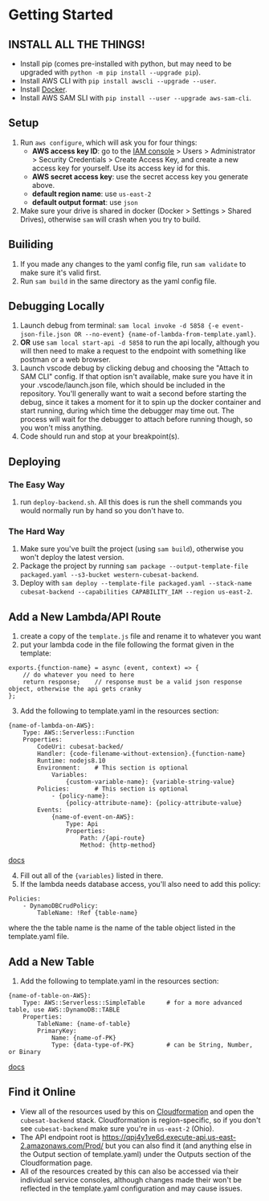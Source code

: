 # Getting Started

## INSTALL ALL THE THINGS!
 - Install pip (comes pre-installed with python, but may need to be upgraded with `python -m pip install --upgrade pip`).
 - Install AWS CLI with `pip install awscli --upgrade --user`.
 - Install [Docker](https://www.docker.com/products/docker-desktop).
 - Install AWS SAM SLI with `pip install --user --upgrade aws-sam-cli`.

## Setup
1) Run `aws configure`, which will ask you for four things:
	- **AWS access key ID**: go to the [IAM console](https://console.aws.amazon.com/iam/home) > Users > Administrator > Security Credentials > Create Access Key, and create a new access key for yourself. Use its access key id for this.
	- **AWS secret access key**: use the secret access key you generate above.
	- **default region name**: use `us-east-2`
	- **default output format**: use `json`
2) Make sure your drive is shared in docker (Docker > Settings > Shared Drives), otherwise `sam` will crash when you try to build.

## Builiding
1) If you made any changes to the yaml config file, run `sam validate` to make sure it's valid first.
2) Run `sam build` in the same directory as the yaml config file.

## Debugging Locally
1) Launch debug from terminal: `sam local invoke -d 5858 {-e event-json-file.json OR --no-event} {name-of-lambda-from-template.yaml}`.
2) **OR** use `sam local start-api -d 5858` to run the api locally, although you will then need to make a request to the endpoint with something like postman or a web browser.
3) Launch vscode debug by clicking debug and choosing the "Attach to SAM CLI" config. If that option isn't available, make sure you have it in your .vscode/launch.json file, which should be included in the repository. You'll generally want to wait a second before starting the debug, since it takes a moment for it to spin up the docker container and start running, during which time the debugger may time out. The process will wait for the debugger to attach before running though, so you won't miss anything.
4) Code should run and stop at your breakpoint(s).

## Deploying

### The Easy Way

1) run `deploy-backend.sh`. All this does is run the shell commands you would normally run by hand so you don't have to.

### The Hard Way

1) Make sure you've built the project (using `sam build`), otherwise you won't deploy the latest version.
2) Package the project by running `sam package --output-template-file packaged.yaml --s3-bucket western-cubesat-backend`.
2) Deploy with `sam deploy --template-file packaged.yaml --stack-name cubesat-backend --capabilities CAPABILITY_IAM --region us-east-2`.

## Add a New Lambda/API Route
1) create a copy of the `template.js` file and rename it to whatever you want
2) put your lambda code in the file following the format given in the template:
```
exports.{function-name} = async (event, context) => {
	// do whatever you need to here
	return response;	// response must be a valid json response object, otherwise the api gets cranky
};
```
3) Add the following to template.yaml in the resources section:
```
{name-of-lambda-on-AWS}:
	Type: AWS::Serverless::Function
	Properties:
		CodeUri: cubesat-backed/
		Handler: {code-filename-without-extension}.{function-name}
		Runtime: nodejs8.10
		Environment:	# This section is optional
			Variables:
				{custom-variable-name}: {variable-string-value}
		Policies:		# This section is optional
			- {policy-name}:
				{policy-attribute-name}: {policy-attribute-value}
		Events:
			{name-of-event-on-AWS}:
				Type: Api
				Properties:
					Path: /{api-route}
					Method: {http-method}
```
[docs](https://github.com/awslabs/serverless-application-model/blob/develop/versions/2016-10-31.md#awsserverlessfunction)

4) Fill out all of the `{variables}` listed in there.
5) If the lambda needs database access, you'll also need to add this policy:
```
Policies:
	- DynamoDBCrudPolicy:
		TableName: !Ref {table-name}
```
where the the table name is the name of the table object listed in the template.yaml file.

## Add a New Table
1) Add the following to template.yaml in the resources section:
```
{name-of-table-on-AWS}:
	Type: AWS::Serverless::SimpleTable		# for a more advanced table, use AWS::DynamoDB::TABLE
	Properties:
		TableName: {name-of-table}
		PrimaryKey:
			Name: {name-of-PK}
			Type: {data-type-of-PK}			# can be String, Number, or Binary
```
[docs](https://github.com/awslabs/serverless-application-model/blob/develop/versions/2016-10-31.md#awsserverlesssimpletable)

## Find it Online

 - View all of the resources used by this on [Cloudformation](https://us-east-2.console.aws.amazon.com/cloudformation/home) and open the `cubesat-backend` stack. Cloudformation is region-specific, so if you don't see `cubesat-backend` make sure you're in `us-east-2` (Ohio).
 - The API endpoint root is https://qpj4y1ve6d.execute-api.us-east-2.amazonaws.com/Prod/ but you can also find it (and anything else in the Output section of template.yaml) under the Outputs section of the Cloudformation page.
 - All of the resources created by this can also be accessed via their individual service consoles, although changes made their won't be reflected in the template.yaml configuration and may cause issues.
